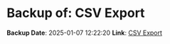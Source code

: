 # Backup of: CSV Export

**Backup Date**: 2025-01-07 12:22:20
**Link**: [CSV Export](https://przemienniki.eu/eksport-danych/csv/)
